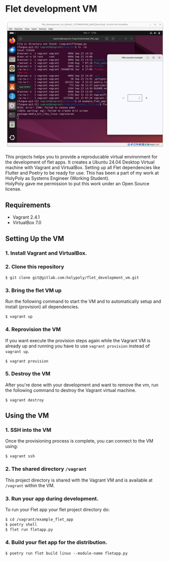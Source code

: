 # Flet development VM
![Example Flet App](media/exampleApp.png)


This projects helps you to provide a reproducable virtual environment for the development of flet apps.
It creates a Ubuntu 24.04 Desktop Virtual machine with Vagrant and VirtualBox. 
Setting up all Flet dependencies like Flutter and Poetry to be ready for use.
This has been a part of my work at HolyPoly as Systems Engineer \(Working Student\).   
HolyPoly gave me permission to put this work under an Open Source license.

## Requirements
* Vagrant 2.4.1
* VirtualBox 7.0

## Setting Up the VM

### 1. Install Vagrant and VirtualBox.

### 2. Clone this repository
    
 ```
$ git clone git@gitlab.com:holypoly/flet_development_vm.git
```

### 3. Bring the flet VM up
Run the following command to start the VM and to automatically setup and install (provision) all dependencies.

```
$ vagrant up
```

### 4. Reprovision the VM
If you want execute the provision steps again while the Vagrant VM is already up and running you have to use `vagrant provision` instead 
of `vagrant up`.

```
$ vagrant provision
```
### 5. Destroy the VM
After you're done with your development and want to remove the vm, run the following command to destroy the Vagrant virtual machine.

```
$ vagrant destroy
```

## Using the VM

### 1. SSH into the VM
Once the provisioning process is complete, you can connect to the VM using:

 ```
 $ vagrant ssh
 ```

### 2. The shared directory `/vagrant`
This project directory is shared with the Vagrant VM and is available at `/vagrant` within the VM.

### 3. Run your app during development.

To run your Flet app your flet project directory do:

```
$ cd /vagrant/example_flet_app
$ poetry shell
$ flet run fletapp.py
```

### 4. Build your flet app for the distribution.

```
$ poetry run flet build linux --module-name fletapp.py
```
